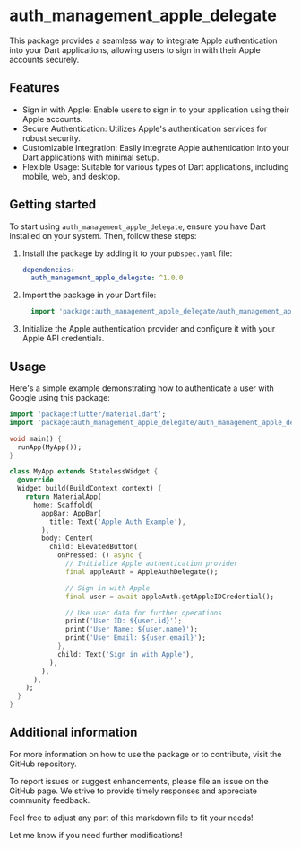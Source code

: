 # auth_management_apple_delegate

This package provides a seamless way to integrate Apple authentication into your Dart applications,
allowing users to sign in with their Apple accounts securely.

## Features

- Sign in with Apple: Enable users to sign in to your application using their Apple accounts.
- Secure Authentication: Utilizes Apple's authentication services for robust security.
- Customizable Integration: Easily integrate Apple authentication into your Dart applications with
  minimal setup.
- Flexible Usage: Suitable for various types of Dart applications, including mobile, web, and
  desktop.

## Getting started

To start using `auth_management_apple_delegate`, ensure you have Dart installed on your system.
Then, follow these steps:

1. Install the package by adding it to your `pubspec.yaml` file:

   ```yaml
   dependencies:
     auth_management_apple_delegate: ^1.0.0
   ```
2. Import the package in your Dart file:
   ```dart 
     import 'package:auth_management_apple_delegate/auth_management_apple_delegate.dart';
   ```
3. Initialize the Apple authentication provider and configure it with your Apple API credentials.

## Usage

Here's a simple example demonstrating how to authenticate a user with Google using this package:

```dart
import 'package:flutter/material.dart';
import 'package:auth_management_apple_delegate/auth_management_apple_delegate.dart';

void main() {
  runApp(MyApp());
}

class MyApp extends StatelessWidget {
  @override
  Widget build(BuildContext context) {
    return MaterialApp(
      home: Scaffold(
        appBar: AppBar(
          title: Text('Apple Auth Example'),
        ),
        body: Center(
          child: ElevatedButton(
            onPressed: () async {
              // Initialize Apple authentication provider
              final appleAuth = AppleAuthDelegate();

              // Sign in with Apple
              final user = await appleAuth.getAppleIDCredential();

              // Use user data for further operations
              print('User ID: ${user.id}');
              print('User Name: ${user.name}');
              print('User Email: ${user.email}');
            },
            child: Text('Sign in with Apple'),
          ),
        ),
      ),
    );
  }
}
```

## Additional information

For more information on how to use the package or to contribute, visit the GitHub repository.

To report issues or suggest enhancements, please file an issue on the GitHub page. We strive to provide timely responses and appreciate community feedback.

Feel free to adjust any part of this markdown file to fit your needs!

Let me know if you need further modifications!